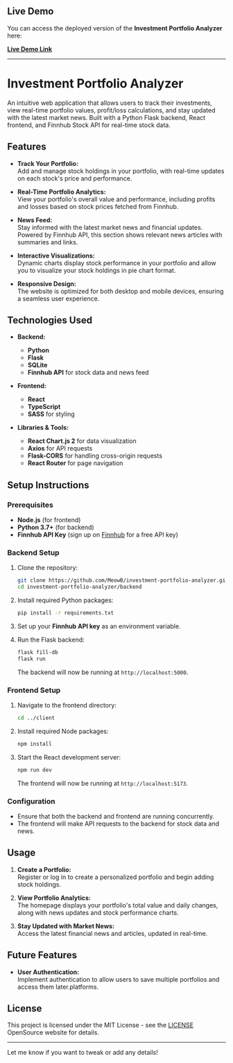 
## **Live Demo**

You can access the deployed version of the **Investment Portfolio Analyzer** here:

[**Live Demo Link**](https://investment-portfolio-analyzer.vercel.app/)


---

# Investment Portfolio Analyzer

An intuitive web application that allows users to track their investments, view real-time portfolio values, profit/loss calculations, and stay updated with the latest market news. Built with a Python Flask backend, React frontend, and Finnhub Stock API for real-time stock data.

## Features

- **Track Your Portfolio:**  
  Add and manage stock holdings in your portfolio, with real-time updates on each stock's price and performance.

- **Real-Time Portfolio Analytics:**  
  View your portfolio's overall value and performance, including profits and losses based on stock prices fetched from Finnhub.

- **News Feed:**  
  Stay informed with the latest market news and financial updates. Powered by Finnhub API, this section shows relevant news articles with summaries and links.

- **Interactive Visualizations:**  
  Dynamic charts display stock performance in your portfolio and allow you to visualize your stock holdings in pie chart format.

- **Responsive Design:**  
  The website is optimized for both desktop and mobile devices, ensuring a seamless user experience.

## Technologies Used

- **Backend:**  
  - **Python**  
  - **Flask**  
  - **SQLite**  
  - **Finnhub API** for stock data and news feed

- **Frontend:**  
  - **React**  
  - **TypeScript**  
  - **SASS** for styling

- **Libraries & Tools:**  
  - **React Chart.js 2** for data visualization  
  - **Axios** for API requests  
  - **Flask-CORS** for handling cross-origin requests  
  - **React Router** for page navigation

## Setup Instructions

### Prerequisites

- **Node.js** (for frontend)
- **Python 3.7+** (for backend)
- **Finnhub API Key** (sign up on [Finnhub](https://finnhub.io/) for a free API key)

### Backend Setup

1. Clone the repository:
   ```bash
   git clone https://github.com/MeowB/investment-portfolio-analyzer.git
   cd investment-portfolio-analyzer/backend
   ```

2. Install required Python packages:
   ```bash
   pip install -r requirements.txt
   ```

3. Set up your **Finnhub API key** as an environment variable.

4. Run the Flask backend:
   ```bash
   flask fill-db
   flask run
   ```

   The backend will now be running at `http://localhost:5000`.

### Frontend Setup

1. Navigate to the frontend directory:
   ```bash
   cd ../client
   ```

2. Install required Node packages:
   ```bash
   npm install
   ```

3. Start the React development server:
   ```bash
   npm run dev
   ```

   The frontend will now be running at `http://localhost:5173`.

### Configuration

- Ensure that both the backend and frontend are running concurrently.  
- The frontend will make API requests to the backend for stock data and news.

## Usage

1. **Create a Portfolio:**  
   Register or log in to create a personalized portfolio and begin adding stock holdings.

2. **View Portfolio Analytics:**  
   The homepage displays your portfolio's total value and daily changes, along with news updates and stock performance charts.

3. **Stay Updated with Market News:**  
   Access the latest financial news and articles, updated in real-time.

## Future Features

- **User Authentication:**  
  Implement authentication to allow users to save multiple portfolios and access them later.platforms.


## License

This project is licensed under the MIT License - see the [LICENSE](./copyright.txt) OpenSource website for details.

---

Let me know if you want to tweak or add any details!